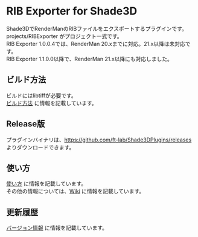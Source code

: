 # RIB Exporter for Shade3D

Shade3DでRenderManのRIBファイルをエクスポートするプラグインです。<br>
projects/RIBExporter がプロジェクト一式です。<br>
RIB Exporter 1.0.0.4では、RenderMan 20.xまでに対応。21.x以降は未対応です。<br>
RIB Exporter 1.1.0.0以降で、RenderMan 21.x以降にも対応しました。<br>

## ビルド方法

ビルドにはlibtiffが必要です。<br>
[ビルド方法](https://github.com/ft-lab/Shade3DPlugins/wiki/%E3%83%93%E3%83%AB%E3%83%89%E6%96%B9%E6%B3%95) に情報を記載しています。<br>

## Release版

プラグインバイナリは、https://github.com/ft-lab/Shade3DPlugins/releases <br>
よりダウンロードできます。

## 使い方

[使い方](https://github.com/ft-lab/Shade3DPlugins/wiki/%E4%BD%BF%E3%81%84%E6%96%B9) に情報を記載しています。<br>
その他の情報については、[Wiki](https://github.com/ft-lab/Shade3DPlugins/wiki) に情報を記載しています。<br>

## 更新履歴

[バージョン情報](https://github.com/ft-lab/Shade3DPlugins/wiki/RIB-(RenderMan)-Exporter-%E3%83%90%E3%83%BC%E3%82%B8%E3%83%A7%E3%83%B3%E6%83%85%E5%A0%B1) に情報を記載しています。<br>

